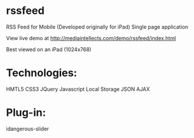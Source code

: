 rssfeed
=======

RSS Feed for Mobile (Developed originally for iPad)
Single page application

View live demo at http://mediaintellects.com/demo/rssfeed/index.html

Best viewed on an iPad (1024x768)

Technologies:
=============
HMTL5
CSS3
JQuery
Javascript
Local Storage
JSON
AJAX

Plug-in:
========
idangerous-slider
